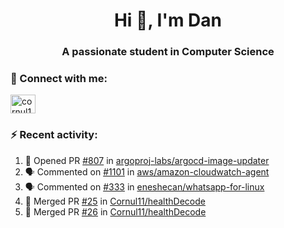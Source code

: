 <h1 align="center">Hi 👋, I'm Dan</h1>
<h3 align="center">A passionate student in Computer Science</h3>

### 🚀 Connect with me:</h3>
<p align="left">
<a href="https://linkedin.com/in/cornul11" target="blank"><img align="center" src="https://raw.githubusercontent.com/rahuldkjain/github-profile-readme-generator/master/src/images/icons/Social/linked-in-alt.svg" alt="cornul11" height="30" width="40" /></a>
</p>

### ⚡ Recent activity:
<!--START_SECTION:activity-->
1. 💪 Opened PR [#807](https://github.com/argoproj-labs/argocd-image-updater/pull/807) in [argoproj-labs/argocd-image-updater](https://github.com/argoproj-labs/argocd-image-updater)
2. 🗣 Commented on [#1101](https://github.com/aws/amazon-cloudwatch-agent/issues/1101#issuecomment-2244966734) in [aws/amazon-cloudwatch-agent](https://github.com/aws/amazon-cloudwatch-agent)
3. 🗣 Commented on [#333](https://github.com/eneshecan/whatsapp-for-linux/issues/333#issuecomment-2163708002) in [eneshecan/whatsapp-for-linux](https://github.com/eneshecan/whatsapp-for-linux)
4. 🎉 Merged PR [#25](https://github.com/Cornul11/healthDecode/pull/25) in [Cornul11/healthDecode](https://github.com/Cornul11/healthDecode)
5. 🎉 Merged PR [#26](https://github.com/Cornul11/healthDecode/pull/26) in [Cornul11/healthDecode](https://github.com/Cornul11/healthDecode)
<!--END_SECTION:activity-->

